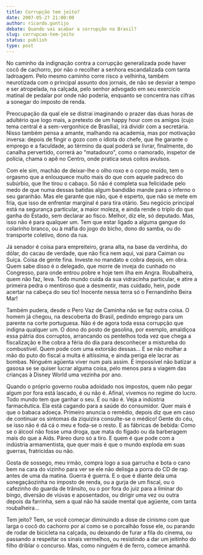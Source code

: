 ```yaml
---
title: Corrupção tem jeito?
date: 2007-05-27 21:00:00
author: ricardo.gontijo
debate: Quando vai acabar a corrupção no Brasil?
slug: corrupcao-tem-jeito
status: publish 
type: post
---
```


No caminho da indignação contra a corrupção generalizada pode haver cocô de cachorro, por não o recolher a senhora escandalizada com tanta ladroagem. Pelo mesmo caminho corre risco a velhinha, também neurotizada com o principal assunto dos jornais, de não se desviar a tempo e ser atropelada, na calçada, pelo senhor advogado em seu exercício matinal de pedalar por onde não poderia, enquanto se concentra nas cifras a sonegar do imposto de renda.   

  

Preocupação da qual ele se distrai imaginando o prazer das duas horas de adultério que logo mais, a pretexto de um happy hour com os amigos (cujo tema central é a sem-vergonhice de Brasília), irá dividir com a secretária. Nisso também pensa a amante, malhando na academia, mas por motivação inversa: depois de fingir o gozo com o idiota do chefe, que lhe garante o emprego e a faculdade, ao término da qual poderá se livrar, finalmente, do canalha pervertido, correrá ao "matadouro", como o namorado, inspetor de polícia, chama o apê no Centro, onde pratica seus coitos avulsos.   

  

Com ele sim, machão de deixar-lhe o olho roxo e o corpo moído, tem o orgasmo que a enlouquece muito mais do que com aquele padreco do subúrbio, que lhe tirou o cabaço. Só não é completa sua felicidade pelo medo de que numa dessas batidas algum bandidão mande para o inferno o seu garanhão. Mas ele garante que não, que é esperto, que não se mete em fria, que isso de enfrentar marginal é para tira otário. Seu negócio principal está na segurança particular, a maior moleza, e ainda rende o triplo do que ganha do Estado, sem declarar ao fisco. Melhor, diz ele, só deputado. Mas, isso não é para qualquer um. Tem que estar ligado a alguma gangue do colarinho branco, ou à máfia do jogo do bicho, dono do samba, ou do transporte coletivo, dono da rua.  

  

 Já senador é coisa para empreiteiro, grana alta, na base da verdinha, do dólar, do cacau de verdade, que não fica nem aqui, vai para Caiman ou Suíça. Coisa de gente fina. Investe no mandato e cobra depois, em obra. Quem sabe disso é o delegado, que morre de inveja do cunhado no Congresso, para onde entrou pobre e hoje tem ilha em Angra. Roubalheira, quem não faz, leva. Todo mundo cuida da sua vidracinha particular, e atire a primeira pedra o mentiroso que a desmentir, mas cuidado, hein, pode acertar na cabeça do seu tio! Inocente nessa terra só o Fernandinho Beira Mar!   

  

Também pudera, desde o Pero Vaz de Caminha não se faz outra coisa. O homem já chegou, na descoberta do Brasil, pedindo emprego para um parente na corte portuguesa. Não é de agora toda essa corrupção que indigna qualquer um. O dono do posto de gasolina, por exemplo, amaldiçoa essa pátria dos corruptos, arrancando os pentelhos toda vez que chega a fiscalização e lhe cobra a féria do dia para desconhecer a mistureba do combustível. Quem pode com uma extorsão dessas... E se não molhar a mão do puto do fiscal a multa é altíssima, e ainda periga ele lacrar as bombas. Ninguém agüenta viver num país assim. É impossível não batizar a gasosa se se quiser lucrar alguma coisa, pelo menos para a viagem das crianças à Disney World uma vezinha por ano.   

  

Quando o próprio governo rouba adoidado nos impostos, quem não pegar algum por fora está lascado, é ou não é. Afinal, vivemos no regime do lucro. Todo mundo tem que ganhar o seu. É ou não é. Veja a indústria farmacêutica. Ela está cagando para a saúde do consumidor. Quer mais é que o babaca adoeça. Primeiro anuncia o remédio, depois diz que em caso de continuar os sintomas da ziquizira consulte-se o médico! Gente do céu, se isso não é dá cá o meu e foda-se o resto. E as fábricas de bebida: Como se o álcool não fosse uma droga, que mata do fígado ou da barberagem mais do que a Aids. Páreo duro só a tiro. E quem é que pode com a indústria armamentista, que quer mais é que o mundo exploda em suas guerras, fratricidas ou não.   

  

Gosta de sossego, meu irmão, compra logo a sua garrucha e bota o cano bem na cara do vizinho para ver se ele não delisga a porra do CD de rap antes de uma da matina. Guerra é guerra. E o que é diante dela uma sonegaçãozinha no imposto de renda, ou a gurja de um fiscal, ou o cafezinho do guarda de trânsito, ou o por fora do juiz para a liminar do bingo, diversão de viúvas e aposentados, ou dirigir uma vez ou outra depois da farrinha, sem a qual não há saúde mental que agüente, com tanta roubalheira...   

  

Tem jeito? Tem, se você começar diminuindo a dose de cinismo com que larga o cocô do cachorro por aí como se o porcalhão fosse ele, ou parando de rodar de bicicleta na calçada, ou deixando de furar a fila do cinema, ou passando a respeitar os sinais vermelhos, ou resistindo a dar um jeitinho do filho driblar o concurso. Mas, como ninguém é de ferro, comece amanhã.
